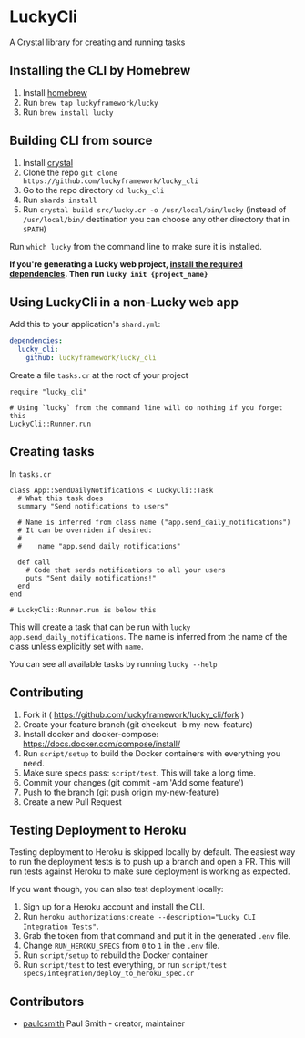 # LuckyCli

A Crystal library for creating and running tasks

## Installing the CLI by Homebrew

1.  Install [homebrew](http://brew.sh)
2.  Run `brew tap luckyframework/lucky`
3.  Run `brew install lucky`

## Building CLI from source

1.  Install [crystal](https://github.com/crystal-lang/crystal)
2.  Clone the repo `git clone https://github.com/luckyframework/lucky_cli`
3.  Go to the repo directory `cd lucky_cli`
4.  Run `shards install`
5.  Run `crystal build src/lucky.cr -o /usr/local/bin/lucky`
    (instead of `/usr/local/bin/` destination you can choose any other directory that in `$PATH`)

Run `which lucky` from the command line to make sure it is installed.

**If you're generating a Lucky web project, [install the required dependencies](https://luckyframework.org/guides/installing.html#install-required-dependencies). Then run `lucky init {project_name}`**

## Using LuckyCli in a non-Lucky web app

Add this to your application's `shard.yml`:

```yaml
dependencies:
  lucky_cli:
    github: luckyframework/lucky_cli
```

Create a file `tasks.cr` at the root of your project

```crystal
require "lucky_cli"

# Using `lucky` from the command line will do nothing if you forget this
LuckyCli::Runner.run
```

## Creating tasks

In `tasks.cr`

```crystal
class App::SendDailyNotifications < LuckyCli::Task
  # What this task does
  summary "Send notifications to users"

  # Name is inferred from class name ("app.send_daily_notifications")
  # It can be overriden if desired:
  #
  #    name "app.send_daily_notifications"

  def call
    # Code that sends notifications to all your users
    puts "Sent daily notifications!"
  end
end

# LuckyCli::Runner.run is below this
```

This will create a task that can be run with `lucky app.send_daily_notifications`.
The name is inferred from the name of the class unless explicitly set with `name`.

You can see all available tasks by running `lucky --help`

## Contributing

1.  Fork it ( https://github.com/luckyframework/lucky_cli/fork )
1.  Create your feature branch (git checkout -b my-new-feature)
1.  Install docker and docker-compose: https://docs.docker.com/compose/install/
1.  Run `script/setup` to build the Docker containers with everything you need.
1.  Make sure specs pass: `script/test`. This will take a long time.
1.  Commit your changes (git commit -am 'Add some feature')
1.  Push to the branch (git push origin my-new-feature)
1.  Create a new Pull Request

## Testing Deployment to Heroku

Testing deployment to Heroku is skipped locally by default. The easiest way
to run the deployment tests is to push up a branch and open a PR. This will
run tests against Heroku to make sure deployment is working as expected.

If you want though, you can also test deployment locally:

1. Sign up for a Heroku account and install the CLI.
1. Run `heroku authorizations:create --description="Lucky CLI Integration Tests"`.
1. Grab the token from that command and put it in the generated `.env` file.
1. Change `RUN_HEROKU_SPECS` from `0` to `1` in the `.env` file.
1. Run `script/setup` to rebuild the Docker container
1. Run `script/test` to test everything, or run `script/test specs/integration/deploy_to_heroku_spec.cr`

## Contributors

- [paulcsmith](https://github.com/paulcsmith) Paul Smith - creator, maintainer
